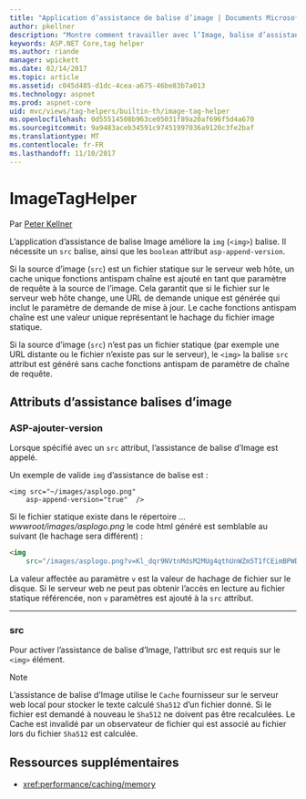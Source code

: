 ```yaml
---
title: "Application d’assistance de balise d’image | Documents Microsoft"
author: pkellner
description: "Montre comment travailler avec l’Image, balise d’assistance"
keywords: ASP.NET Core,tag helper
ms.author: riande
manager: wpickett
ms.date: 02/14/2017
ms.topic: article
ms.assetid: c045d485-d1dc-4cea-a675-46be83b7a013
ms.technology: aspnet
ms.prod: aspnet-core
uid: mvc/views/tag-helpers/builtin-th/image-tag-helper
ms.openlocfilehash: 0d55514508b963ce05031f89a20af696f5d4a670
ms.sourcegitcommit: 9a9483aceb34591c97451997036a9120c3fe2baf
ms.translationtype: MT
ms.contentlocale: fr-FR
ms.lasthandoff: 11/10/2017
---
```

# <a name="imagetaghelper"></a>ImageTagHelper

Par [Peter Kellner](http://peterkellner.net) 

L’application d’assistance de balise Image améliore la `img` (`<img>`) balise. Il nécessite un `src` balise, ainsi que les `boolean` attribut `asp-append-version`.

Si la source d’image (`src`) est un fichier statique sur le serveur web hôte, un cache unique fonctions antispam chaîne est ajouté en tant que paramètre de requête à la source de l’image. Cela garantit que si le fichier sur le serveur web hôte change, une URL de demande unique est générée qui inclut le paramètre de demande de mise à jour. Le cache fonctions antispam chaîne est une valeur unique représentant le hachage du fichier image statique.

Si la source d’image (`src`) n’est pas un fichier statique (par exemple une URL distante ou le fichier n’existe pas sur le serveur), le `<img>` la balise `src` attribut est généré sans cache fonctions antispam de paramètre de chaîne de requête.

## <a name="image-tag-helper-attributes"></a>Attributs d’assistance balises d’image


### <a name="asp-append-version"></a>ASP-ajouter-version

Lorsque spécifié avec un `src` attribut, l’assistance de balise d’Image est appelé.

Un exemple de valide `img` d’assistance de balise est :

```cshtml
<img src="~/images/asplogo.png" 
    asp-append-version="true"  />
```

Si le fichier statique existe dans le répertoire *... wwwroot/images/asplogo.png* le code html généré est semblable au suivant (le hachage sera différent) :

```html
<img 
    src="/images/asplogo.png?v=Kl_dqr9NVtnMdsM2MUg4qthUnWZm5T1fCEimBPWDNgM"/>
```

La valeur affectée au paramètre `v` est la valeur de hachage de fichier sur le disque. Si le serveur web ne peut pas obtenir l’accès en lecture au fichier statique référencée, non `v` paramètres est ajouté à la `src` attribut.

- - -

### <a name="src"></a>src

Pour activer l’assistance de balise d’Image, l’attribut src est requis sur le `<img>` élément. 

> [!NOTE]
> L’assistance de balise d’Image utilise le `Cache` fournisseur sur le serveur web local pour stocker le texte calculé `Sha512` d’un fichier donné. Si le fichier est demandé à nouveau le `Sha512` ne doivent pas être recalculées. Le Cache est invalidé par un observateur de fichier qui est associé au fichier lors du fichier `Sha512` est calculée.

## <a name="additional-resources"></a>Ressources supplémentaires

* <xref:performance/caching/memory>
